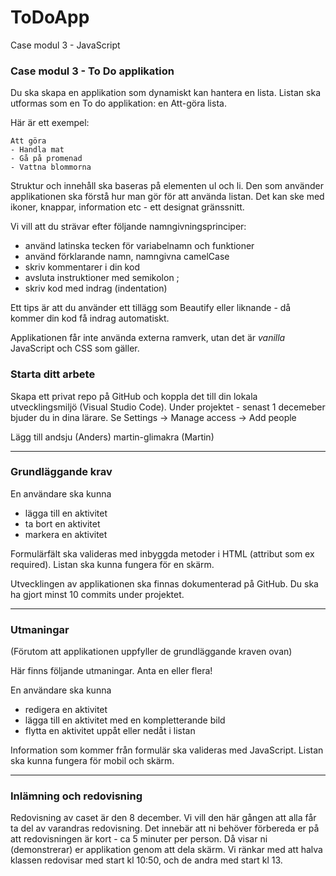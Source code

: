 # ToDoApp
Case modul 3 - JavaScript

### Case modul 3 - To Do applikation
Du ska skapa en applikation som dynamiskt kan hantera en lista. Listan ska utformas som en To do applikation: en Att-göra lista.

Här är ett exempel:

```text
Att göra
- Handla mat
- Gå på promenad
- Vattna blommorna
```

Struktur och innehåll ska baseras på elementen ul och li. Den som använder applikationen ska förstå hur man gör för att använda listan. Det kan ske med ikoner, knappar, information etc - ett designat gränssnitt. 

Vi vill att du strävar efter följande namngivningsprinciper:
- använd latinska tecken för variabelnamn och funktioner
- använd förklarande namn, namngivna camelCase
- skriv kommentarer i din kod
- avsluta instruktioner med semikolon ;
- skriv kod med indrag (indentation)

Ett tips är att du använder ett tillägg som Beautify eller liknande - då kommer din kod få indrag automatiskt. 

Applikationen får inte använda externa ramverk, utan det är *vanilla* JavaScript och CSS som gäller.

### Starta ditt arbete
Skapa ett privat repo på GitHub och koppla det till din lokala utvecklingsmiljö (Visual Studio Code).
Under projektet - senast 1 decemeber bjuder du in dina lärare. Se Settings -> Manage access -> Add people

Lägg till 
andsju (Anders)
martin-glimakra (Martin)


***

### Grundläggande krav
En användare ska kunna
- lägga till en aktivitet
- ta bort en aktivitet
- markera en aktivitet

Formulärfält ska valideras med inbyggda metoder i HTML (attribut som ex required).
Listan ska kunna fungera för en skärm.

Utvecklingen av applikationen ska finnas dokumenterad på GitHub. Du ska ha gjort minst 10 commits under projektet.

***

### Utmaningar
(Förutom att applikationen uppfyller de grundläggande kraven ovan) 

Här finns följande utmaningar. Anta en eller flera!

En användare ska kunna
- redigera en aktivitet 
- lägga till en aktivitet med en kompletterande bild
- flytta en aktivitet uppåt eller nedåt i listan

Information som kommer från formulär ska valideras med JavaScript.
Listan ska kunna fungera för mobil och skärm.

***

### Inlämning och redovisning
Redovisning av caset är den 8 december. 
Vi vill den här gången att alla får ta del av varandras redovisning. Det innebär att ni behöver förbereda er på att redovisningen är kort - ca 5 minuter per person. Då visar ni (demonstrerar) er applikation genom att dela skärm.
Vi ränkar med att halva klassen redovisar med start kl 10:50, och de andra med start kl 13.
